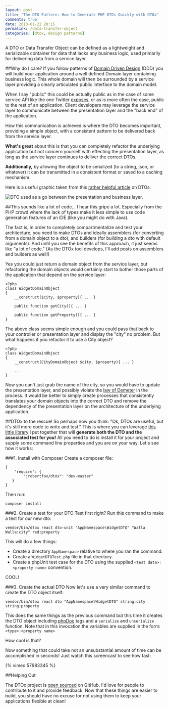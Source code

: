 ```yaml
---
layout: post
title: "The DTO Pattern: How to Generate PHP DTOs Quickly with DTOx"
comments: true
date: 2013-01-22 20:15
permalink: /data-transfer-object
categories: [dtox, design patterns]
---
```


A DTO or Data Transfer Object can be defined as a lightweight and serializable container for data that lacks any business logic, used primarily for delivering data from a service layer.

##Why do I care?
If you follow patterns of [Domain Driven Design](http://en.wikipedia.org/wiki/Domain-driven_design) (DDD) you will build your application around a well defined Domain layer containing business logic. This whole domain will then be surrounded by a service layer providing a clearly articulated public interface to the domain model.

When I say "public" this could be actually public as in the case of some service API like the one Twitter [exposes](https://dev.twitter.com/docs/api), or as is more often the case, public to the rest of an application. Client developers may leverage the service layer to communicate between the presentation layer and the "back end" of the application.

How this communication is achieved is where the DTO becomes important, providing a simple object, with a consistent pattern to be delivered back from the service layer.

**What's great** about this is that you can completely refactor the underlying application but not concern yourself with effecting the presentation layer, as long as the service layer continues to deliver the correct DTOs.

**Additionally,** by allowing the object to be serialized (to a string, json, or whatever) it can be transmitted in a consistent format or saved to a caching mechanism.

Here is a useful graphic taken from this [rather helpful article](http://msdn.microsoft.com/en-us/magazine/ee236638.aspx) on DTOs:

![DTO used as a go between the presentation and business layer.](http://i.msdn.microsoft.com/ee236638.fig03(en-us).gif)

##This sounds like a lot of code...
I hear this gripe a lot. Especially from the PHP crowd where the lack of types make it less simple to use code generation features of an IDE (like you might do with Java).

The fact is, in order to completely compartmentalize and test your architecture, you need to make DTOs and ideally assemblers (for converting from a domain object to a dto), and builders (for building a dto with default arguments). And until you see the benefits of this approach, it just seems like "a lot of code." (As the DTOx tool develops, I'll add posts on assemblers and builders as well!)

Yes you could just return a domain object from the service layer, but refactoring the domain objects would certainly start to bother those parts of the application that depend on the service layer:

    <?php
    class WidgetDomainObject
    {
        __construct($city, $property){ ... }

        public function getCity(){ ... }

        public function getProperty(){ ... }
    }

The above class seems simple enough and you could pass that back to your controller or presentation layer and display the "city" no problem. But what happens if you refactor it to use a City object?

    <?php
    class WidgetDomainObject
    {
        __construct(CityDomainObject $city, $property){ ... }

        ...
    }

Now you can't just grab the name of the city, so you would have to update the presentation layer, and possibly violate the [law of Demeter](http://en.wikipedia.org/wiki/Law_of_Demeter) in the process. It would be better to simply create processes that consistently translates your domain objects into the correct DTO and remove the dependency of the presentation layer on the architecture of the underlying application.

##DTOx to the rescue!
So perhaps now you think: "Ok, DTOs are useful, but it's still more code to write and test." This is where you can leverage [this little library](http://jrobertfox.github.com/DTOx/) I put together that will **generate both the DTO and the associated test for you!** All you need to do is install it for your project and supply some command line properties and you are on your way. Let's see how it works:

###1. Install with Composer
Create a composer file:

    {
        "require": {
            "jrobertfox/dtox": "dev-master"
       }
    }

Then run:

    composer install

###2. Create a test for your DTO
Test first right? Run this command to make a test for our new dto:

    vendor/bin/dtox react dto-unit "AppNamespace\WidgetDTO" "Walla Walla:city" red:property

This will do a few things:

- Create a directory `AppNamespace` relative to where you ran the command.
- Create a `WidgetDTOTest.php` file in that directory.
- Create a phpUnit test case for the DTO using the supplied `<test data>:<property name>` convention.

COOL!

###3. Create the actual DTO
Now let's use a very similar command to create the DTO object itself:

    vendor/bin/dtox react dto "AppNamespace\WidgetDTO" string:city string:property

This does the same things as the previous command but this time it creates the DTO object including [phpDoc](http://www.phpdoc.org/) tags and a `serialize` and `unserialize` function. Note that in this invocation the variables are supplied in the form: `<type>:<property name>`

How cool is that?

Now something that could take not an unsubstantial amount of time can be accomplished in seconds! Just watch this screencast to see how fast:

{% vimeo 57983345 %}

##Helping Out

The DTOx project is [open sourced](https://github.com/jasonrobertfox/DTOx) on GitHub. I'd love for people to contribute to it and provide feedback. Now that these things are easier to build, you should have no excuse for not using them to keep your applications flexible at clean!

